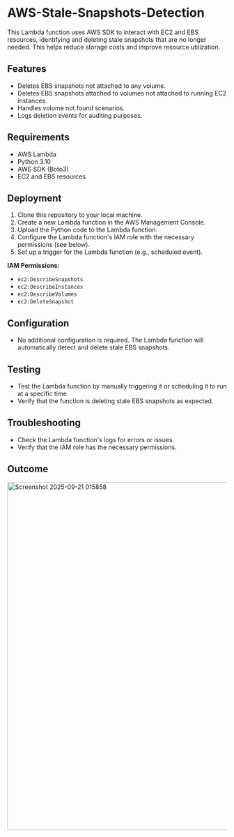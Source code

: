 # AWS-Stale-Snapshots-Detection
This Lambda function uses AWS SDK to interact with EC2 and EBS resources, identifying and deleting stale snapshots that are no longer needed. This helps reduce storage costs and improve resource utilization.

## Features
* Deletes EBS snapshots not attached to any volume.
* Deletes EBS snapshots attached to volumes not attached to running EC2 instances.
* Handles volume not found scenarios.
* Logs deletion events for auditing purposes.

## Requirements
* AWS Lambda
* Python 3.10
* AWS SDK (Boto3)
* EC2 and EBS resources

## Deployment
1. Clone this repository to your local machine.
2. Create a new Lambda function in the AWS Management Console.
3. Upload the Python code to the Lambda function.
4. Configure the Lambda function's IAM role with the necessary permissions (see below).
5. Set up a trigger for the Lambda function (e.g., scheduled event).

**IAM Permissions:**

* `ec2:DescribeSnapshots`
* `ec2:DescribeInstances`
* `ec2:DescribeVolumes`
* `ec2:DeleteSnapshot`

## Configuration
* No additional configuration is required. The Lambda function will automatically detect and delete stale EBS snapshots.

## Testing
* Test the Lambda function by manually triggering it or scheduling it to run at a specific time.
* Verify that the function is deleting stale EBS snapshots as expected.

## Troubleshooting
* Check the Lambda function's logs for errors or issues.
* Verify that the IAM role has the necessary permissions.

## Outcome

<img width="1868" height="798" alt="Screenshot 2025-09-21 015858" src="https://github.com/user-attachments/assets/174547a8-d0dd-4686-acd1-4b650d79755d" />

